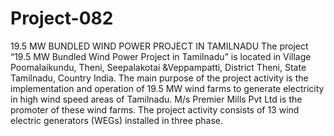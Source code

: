 # Project-082
19.5 MW BUNDLED WIND POWER PROJECT IN TAMILNADU
The project “19.5 MW Bundled Wind Power Project in Tamilnadu” is located in Village Poomalaikundu, Theni, Seepalakotai &Veppampatti, District Theni, State Tamilnadu, Country India. The main purpose of the project activity is the implementation and operation of 19.5 MW wind farms to generate electricity in high wind speed areas of Tamilnadu. M/s Premier Mills Pvt Ltd is the promoter of these wind farms. The project activity consists of 13 wind electric generators (WEGs) installed in three phase.
